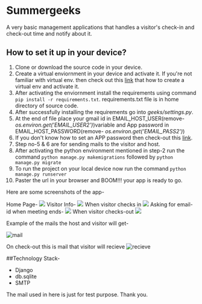 # Summergeeks
A very basic management applications that handles a visitor's check-in and check-out time and notify about it.

## How to set it up in your device?

1. Clone or download the source code in your device.
2. Create a virtual enviornment in your device and activate it. If you're not familiar with virtual env. then check out this [link](https://www.geeksforgeeks.org/python-virtual-environment/) that how to create a virtual env and activate it.
3. After activating the enviornment install the requirements using command `pip install -r requirements.txt`. requirements.txt file is in home directory of source code.
4. After successfully installing the requirements go into *geeks/settings.py*.
5. At the end of file place your gmail id in EMAIL_HOST_USER(remove- *os.environ.get('EMAIL_USER2')*)variable and App password in EMAIL_HOST_PASSWORD(remove- *os.environ.get('EMAIL_PASS2')*)
6. If you don't know how to set an APP password then check-out this [link](https://devanswers.co/create-application-specific-password-gmail/). 
7. Step no-5 & 6 are for sending mails to the visitor and host.
8. After activating the python environment mentioned in step-2 run the command `python manage.py makemigrations` followed by `python manage.py migrate`
9. To run the project on your local device now run the command `python manage.py runserver`
10. Paster the url in your browser and BOOM!!! your app is ready to go.

Here are some screenshots of the app-

Home Page-
![](https://i.imgur.com/Aj5PjBl.png)
Visitor Info-
![](https://i.imgur.com/ncKeCWc.png)
When visitor checks in
![](https://i.imgur.com/g0Xy45O.png)
Asking for email-id when meeting ends-
![](https://i.imgur.com/ivq9375.png)
When visitor checks-out
![](https://i.imgur.com/23lkwaD.png)

Example of the mails the host and visitor will get-

![mail](https://i.imgur.com/8DKMiTJ.png)

On check-out this is mail that visitor will recieve
![recieve](https://i.imgur.com/guIXquO.png)

##Technology Stack-
- Django
- db.sqlite
- SMTP

The mail used in here is just for test purpose. Thank you.
